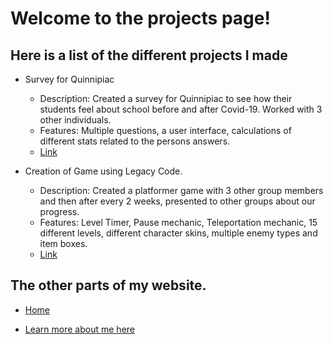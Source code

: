 # Welcome to the projects page!

## Here is a list of the different projects I made

- Survey for Quinnipiac
  - Description: Created a survey for Quinnipiac to see how their students feel about school before and after Covid-19. Worked with 3 other individuals.
  - Features: Multiple questions, a user interface, calculations of different stats related to the persons answers.
  - [Link](https://github.com/MichaelT4646/Group8)

- Creation of Game using Legacy Code.
  - Description: Created a platformer game with 3 other group members and then after every 2 weeks, presented to other groups about our progress.
  - Features: Level Timer, Pause mechanic, Teleportation mechanic, 15 different levels, different character skins, multiple enemy types and item boxes.
  - [Link](https://github.com/KyleChutjian/Team-A3-Git-Repository)

## The other parts of my website.

  - [Home](https://michaelt4646.github.io/index)

  - [Learn more about me here](https://michaelt4646.github.io/about)
